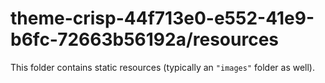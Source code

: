 # theme-crisp-44f713e0-e552-41e9-b6fc-72663b56192a/resources

This folder contains static resources (typically an `"images"` folder as well).
